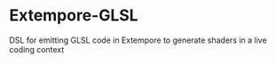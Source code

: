 # Extempore-GLSL
DSL for emitting GLSL code in Extempore to generate shaders in a live coding context
